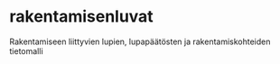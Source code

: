 # rakentamisenluvat
Rakentamiseen liittyvien lupien, lupapäätösten ja rakentamiskohteiden tietomalli
